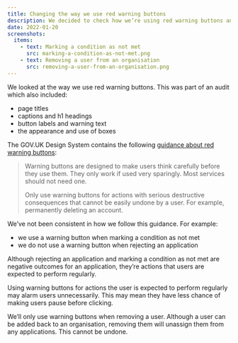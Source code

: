 ```yaml
---
title: Changing the way we use red warning buttons
description: We decided to check how we’re using red warning buttons and to make sure we’re using them consistently.
date: 2022-01-20
screenshots:
  items:
    - text: Marking a condition as not met
      src: marking-a-condition-as-not-met.png
    - text: Removing a user from an organisation
      src: removing-a-user-from-an-organisation.png
---
```


We looked at the way we use red warning buttons. This was part of an audit which also included:

- page titles
- captions and h1 headings
- button labels and warning text
- the appearance and use of boxes

The GOV.UK Design System contains the following [guidance about red warning buttons](https://design-system.service.gov.uk/components/button/#warning-buttons):

> Warning buttons are designed to make users think carefully before they use them. They only work if used very sparingly. Most services should not need one.
>
> Only use warning buttons for actions with serious destructive consequences that cannot be easily undone by a user. For example, permanently deleting an account.

We’ve not been consistent in how we follow this guidance. For example:

- we use a warning button when marking a condition as not met
- we do not use a warning button when rejecting an application

Although rejecting an application and marking a condition as not met are negative outcomes for an application, they’re actions that users are expected to perform regularly.

Using warning buttons for actions the user is expected to perform regularly may alarm users unnecessarily. This may mean they have less chance of making users pause before clicking.

We’ll only use warning buttons when removing a user. Although a user can be added back to an organisation, removing them will unassign them from any applications. This cannot be undone.
